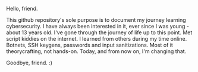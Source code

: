 Hello, friend. 

This github repository's sole purpose is to document my journey learning
cybersecurity. I have always been interested in it, ever since I was young - about 13 years old.
I've gone through the journey of life up to this point. Met script kiddies on the internet.
I learned from others during my time online. Botnets, SSH keygens, passwords and input sanitizations. Most of it theorycrafting, not hands-on. 
Today, and from now on, I'm changing that. 

Goodbye, friend. :)
